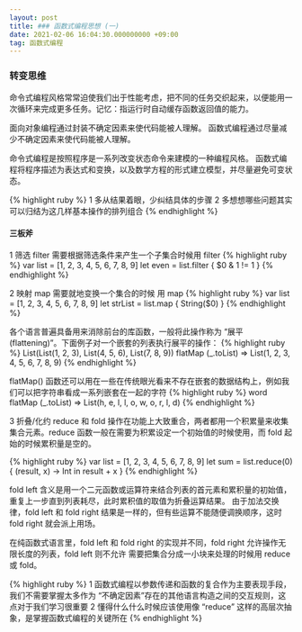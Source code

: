 ```yaml
---
layout: post
title: ### 函数式编程思想 (一)
date: 2021-02-06 16:04:30.000000000 +09:00
tag: 函数式编程
---
```

### 转变思维
命令式编程风格常常迫使我们出于性能考虑，把不同的任务交织起来，以便能用一次循环来完成更多任务。记忆：指运行时自动缓存函数返回值的能力。

面向对象编程通过封装不确定因素来使代码能被人理解。
函数式编程通过尽量减少不确定因素来使代码能被人理解。

命令式编程是按照程序是一系列改变状态命令来建模的一种编程风格。
函数式编程将程序描述为表达式和变换，以及数学方程的形式建立模型，并尽量避免可变状态。

{% highlight ruby %}
1 多从结果着眼，少纠结具体的步骤
2 多想想哪些问题其实可以归结为这几样基本操作的排列组合
{% endhighlight %}

#### 三板斧
1 筛选 filter
需要根据筛选条件来产生一个子集合时候用 filter
{% highlight ruby %}
var list = [1, 2, 3, 4, 5, 6, 7, 8, 9]
let even = list.filter { $0 & 1 != 1 }
{% endhighlight %}

2 映射 map
需要就地变换一个集合的时候 用 map
{% highlight ruby %}
var list = [1, 2, 3, 4, 5, 6, 7, 8, 9]
let strList = list.map { String($0) }
{% endhighlight %}

各个语言普遍具备用来消除前台的库函数，一般将此操作称为 “展平 (flattening)”。下面例子对一个嵌套的列表执行展平的操作：
{% highlight ruby %}
List(List(1, 2, 3), List(4, 5, 6), List(7, 8, 9)) flatMap (_.toList) => List(1, 2, 3, 4, 5, 6, 7, 8, 9)
{% endhighlight %}

flatMap() 函数还可以用在一些在传统眼光看来不存在嵌套的数据结构上，例如我们可以把字符串看成一系列嵌套在一起的字符
{% highlight ruby %}
word flatMap (_.toList) => List(h, e, l, l, o, w, o, r, l, d)
{% endhighlight %}

3 折叠/化约
reduce 和 fold 操作在功能上大致重合，两者都用一个积累量来收集集合元素。reduce 函数一般在需要为积累设定一个初始值的时候使用，而 fold 起始的时候累积量是空的。

{% highlight ruby %}
var list = [1, 2, 3, 4, 5, 6, 7, 8, 9]
let sum = list.reduce(0) { (result, x) -> Int in result + x }
{% endhighlight %}

fold left 含义是用一个二元函数或运算符来结合列表的首元素和累积量的初始值，重复上一步直到列表耗尽，此时累积值的取值为折叠运算结果。
由于加法交换律，fold left 和 fold right 结果是一样的，但有些运算不能随便调换顺序，这时 fold right 就会派上用场。

在纯函数式语言里，fold left 和 fold right 的实现并不同，fold right 允许操作无限长度的列表，fold left 则不允许
需要把集合分成一小块来处理的时候用 reduce 或 fold。

{% highlight ruby %}
1 函数式编程以参数传递和函数的复合作为主要表现手段，我们不需要掌握太多作为 “不确定因素”存在的其他语言构造之间的交互规则，这点对于我们学习很重要
2 懂得什么什么时候应该使用像 “reduce” 这样的高层次抽象，是掌握函数式编程的关键所在
{% endhighlight %}



